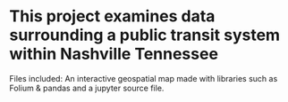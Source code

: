 # This project examines data surrounding a public transit system within Nashville Tennessee
Files included: An interactive geospatial map made with libraries such as Folium & pandas and a jupyter source file.
